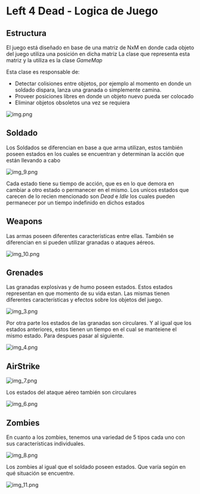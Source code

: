 # Left 4 Dead - Logica de Juego

## Estructura 

El juego está diseñado en base de una matriz de NxM en donde cada objeto del juego utiliza una posición en dicha matriz
La clase que representa esta matriz y la utiliza es la clase *GameMap*

Esta clase es responsable de:
* Detectar colisiones entre objetos, por ejemplo al momento en donde un soldado dispara, lanza una granada o simplemente camina.
* Proveer posiciones libres en donde un objeto nuevo pueda ser colocado
* Eliminar objetos obsoletos una vez se requiera

![img.png](img.png)

## Soldado

Los Soldados se diferencian en base a que arma utilizan, estos también poseen estados en los cuales se encuentran y determinan la acción que están llevando a cabo

![img_9.png](img_9.png)

Cada estado tiene su tiempo de acción, que es en lo que demora en cambiar a otro estado o permanecer en el mismo.
Los unicos estados que carecen de lo recien mencionado son *Dead* e *Idle* los cuales pueden permanecer por un tiempo indefinido en dichos estados

## Weapons

Las armas poseen diferentes características entre ellas. También se diferencian en si pueden utilizar granadas o ataques aéreos.

![img_10.png](img_10.png)

## Grenades

Las granadas explosivas y de humo poseen estados. Estos estados representan en que momento de su vida estan. 
Las mismas tienen diferentes características y efectos sobre los objetos del juego.

![img_3.png](img_3.png)

Por otra parte los estados de las granadas son circulares. Y al igual que los estados anteriores, estos tienen un tiempo en el cual se manteiene el mismo estado. Para despues pasar al siguiente.

![img_4.png](img_4.png)

## AirStrike

![img_7.png](img_7.png)

Los estados del ataque aéreo también son circulares

![img_6.png](img_6.png)

## Zombies 

En cuanto a los zombies, tenemos una variedad de 5 tipos cada uno con sus características individuales.


![img_8.png](img_8.png)


Los zombies al igual que el soldado poseen estados. Que varía según en qué situación se encuentre.


![img_11.png](img_11.png)










